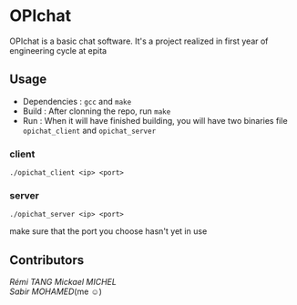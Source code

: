 # OPIchat
OPIchat is a basic chat software. It's a project realized in first year of engineering cycle at epita

## Usage
- Dependencies : ```gcc``` and ```make```
- Build : After clonning the repo, run ```make```
- Run : When it will have finished building, you will have two binaries file ```opichat_client``` and ```opichat_server```
### client
    ./opichat_client <ip> <port>
### server
    ./opichat_server <ip> <port>
    
make sure that the port you choose hasn't yet in use

## Contributors
*Rémi TANG*
*Mickael MICHEL*    
*Sabir MOHAMED*(me ☺️​) 
